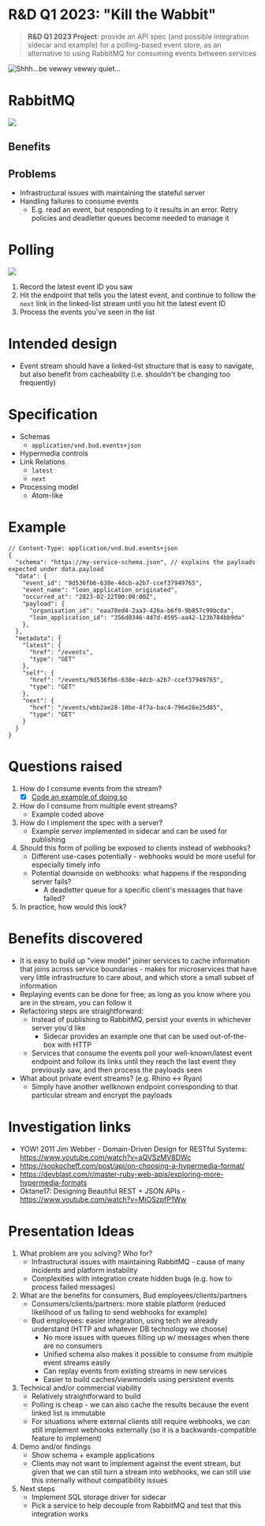 # R&D Q1 2023: "Kill the Wabbit"
> **R&D Q1 2023 Project**: provide an API spec (and possible integration sidecar and example) for a polling-based event
store, as an alternative to using RabbitMQ for consuming events between services

![Shhh...be vewwy vewwy quiet...](/images/elmer-fudd.jpg)

# RabbitMQ
![](/images/services-with-rabbit.png)
## Benefits

## Problems
- Infrastructural issues with maintaining the stateful server
- Handling failures to consume events
  - E.g. read an event, but responding to it results in an error. Retry policies
    and deadletter queues become needed to manage it

# Polling
![](/images/services-without-rabbit.png)
1. Record the latest event ID you saw
2. Hit the endpoint that tells you the latest event, and continue to follow
   the `next` link in the linked-list stream until you hit the latest event ID
3. Process the events you've seen in the list

# Intended design
- Event stream should have a linked-list structure that is easy to navigate, but
  also benefit from cacheability (i.e. shouldn't be changing too frequently)

# Specification
- Schemas
  - `application/vnd.bud.events+json`
- Hypermedia controls
- Link Relations
  - `latest`
  - `next`
- Processing model
  - Atom-like

# Example
```json5
// Content-Type: application/vnd.bud.events+json
{
  "schema": "https://my-service-schema.json", // explains the payloads expected under data.payload
  "data": {
    "event_id": "9d536fb6-638e-4dcb-a2b7-ccef37949765",
    "event_name": "loan_application_originated",
    "occurred_at": "2023-02-22T00:00:00Z",
    "payload": {
      "organisation_id": "eaa78ed4-2aa3-426a-b6f9-9b857c99bc0a",
      "loan_application_id": "356d0346-4d7d-4595-aa42-123b784bb9da"
    },
  },
  "metadata": {
    "latest": {
      "href": "/events",
      "type": "GET"
    },
    "self": {
      "href": "/events/9d536fb6-638e-4dcb-a2b7-ccef37949765",
      "type": "GET"
    },
    "next": {
      "href": "/events/ebb2ae28-10be-4f7a-bac4-796e28e25d85",
      "type": "GET"
    }
  }
}
```

# Questions raised
1. How do I consume events from the stream?
   - [x] [Code an example of doing so](/examples/consuming_events_from_stream.go)
2. How do I consume from multiple event streams?
   - Example coded above
3. How do I implement the spec with a server?
   - Example server implemented in sidecar and can be used for publishing
4. Should this form of polling be exposed to clients instead of webhooks?
   - Different use-cases potentially - webhooks would be more useful for especially timely info
   - Potential downside on webhooks: what happens if the responding server fails?
     - A deadletter queue for a specific client's messages that have failed?
5. In practice, how would this look?

# Benefits discovered
- It is easy to build up "view model" joiner services to cache information that joins
  across service boundaries - makes for microservices that have very little infrastructure
  to care about, and which store a small subset of information
- Replaying events can be done for free; as long as you know where you are in the stream, you can follow it
- Refactoring steps are straightforward:
  - Instead of publishing to RabbitMQ, persist your events in whichever server you'd like
    - Sidecar provides an example one that can be used out-of-the-box with HTTP
  - Services that consume the events poll your well-known/latest event endpoint and follow its
    links until they reach the last event they previously saw, and then process the payloads seen
- What about private event streams? (e.g. Rhino <-> Ryan)
  - Simply have another wellknown endpoint corresponding to that particular stream and encrypt the payloads

# Investigation links
- YOW! 2011 Jim Webber - Domain-Driven Design for RESTful Systems: https://www.youtube.com/watch?v=aQVSzMV8DWc
- https://sookocheff.com/post/api/on-choosing-a-hypermedia-format/
- https://devblast.com/r/master-ruby-web-apis/exploring-more-hypermedia-formats
- Oktane17: Designing Beautiful REST + JSON APIs - https://www.youtube.com/watch?v=MiOSzpfP1Ww

# Presentation Ideas
1. What problem are you solving? Who for?
    - Infrastructural issues with maintaining RabbitMQ - cause of many incidents and platform instability
    - Complexities with integration create hidden bugs (e.g. how to process failed messages)
2. What are the benefits for consumers, Bud employees/clients/partners
    - Consumers/clients/partners: more stable platform (reduced likelihood of us failing to send webhooks for example)
    - Bud employees: easier integration, using tech we already understand (HTTP and whatever DB technology we choose)
      - No more issues with queues filling up w/ messages when there are no consumers
      - Unified schema also makes it possible to consume from multiple event streams easily
      - Can replay events from existing streams in new services
      - Easier to build caches/viewmodels using persistent events
3. Technical and/or commercial viability
    - Relatively straightforward to build
    - Polling is cheap - we can also cache the results because the event linked list is immutable
    - For situations where external clients still require webhooks, we can still implement webhooks externally
      (so it is a backwards-compatible feature to implement)
4. Demo and/or findings
    - Show schema + example applications
    - Clients may not want to implement against the event stream, but given that we can still turn a stream into webhooks, we can
      still use this internally without compatibility issues
5. Next steps
    - Implement SQL storage driver for sidecar
    - Pick a service to help decouple from RabbitMQ and test that this integration works
